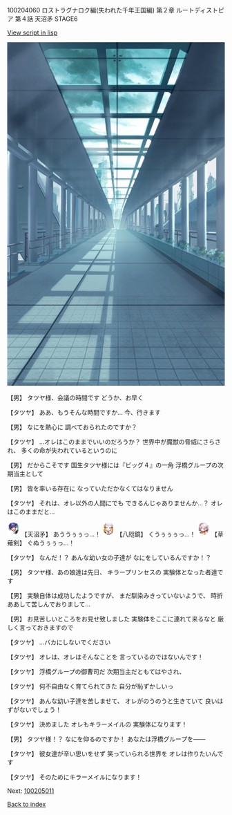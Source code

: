 100204060 ロストラグナロク編(失われた千年王国編) 第２章 ルートディストピア 第４話 天沼矛 STAGE6

[View script in lisp](../scripts/100204060.txt)

![upper_clean_floors.png](../images/backgrounds/upper_clean_floors.png)

【男】
タツヤ様、会議の時間です
どうか、お早く

【タツヤ】
ああ、もうそんな時間ですか…
今、行きます

【男】
なにを熱心に
調べておられたのですか？

【タツヤ】
…オレはこのままでいいのだろうか？
世界中が魔獣の脅威にさらされ、
多くの命が失われているというのに

【男】
だからこそです
国生タツヤ様には『ビッグ４』の一角
浮橋グループの次期当主として

【男】
皆を率いる存在に
なっていただかなくてはなりません

【タツヤ】
それは、オレ以外の人間にでも
できるんじゃありませんか…？
オレはこのままだと…

<img src="../images/units/1300431.png" alt="1300431.png" height="34"/>
【天沼矛】
あううぅぅっ…！

<img src="../images/units/500331.png" alt="500331.png" height="34"/>
【八咫鏡】
くうぅぅぅっ…！

<img src="../images/units/100421.png" alt="100421.png" height="34"/>
【草薙剣】
ぐぬうぅぅっ…！

【タツヤ】
なんだ！？
あんな幼い女の子達が
なにをしているんですか！？

【男】
タツヤ様、あの娘達は先日、
キラープリンセスの
実験体となった者達です

【男】
実験自体は成功したようですが、
まだ馴染みきっていないようで、
時折ああして苦しんでおりまして…

【男】
お見苦しいところをお見せ致しました
実験体をここに連れて来るなと
厳しく言っておきますので

【タツヤ】
…バカにしないでください

【タツヤ】
オレは、オレはそんなことを
言っているのではないんです！

【タツヤ】
浮橋グループの御曹司だ
次期当主だともてはやされ、

【タツヤ】
何不自由なく育てられてきた
自分が恥ずかしいっ

【タツヤ】
あんな幼い子達を苦しませて、
オレがのうのうと生きていて
良いはずがないでしょう！

【タツヤ】
決めました
オレもキラーメイルの
実験体になります！

【男】
タツヤ様！？
なにを仰るのですか！
あなたは浮橋グループを――

【タツヤ】
彼女達が辛い思いをせず
笑っていられる世界を
オレは作りたいんです

【タツヤ】
そのためにキラーメイルになります！


Next: [100205011](100205011.md)

[Back to index](index.md)
